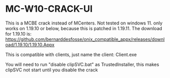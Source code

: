 # MC-W10-CRACK-UI
This is a MCBE crack instead of MCenters. Not tested on windows 11. only works on 1.19.10 or below, because this is patched in 1.19.11.  The download for 1.19.10 is: https://github.com/bernarddesfosse/onix_compatible_appx/releases/download/1.19.10/1.19.10.Appx


This is compatible with clients, just name the client: Client.exe

You will need to run "disable clipSVC.bat" as TrustedInstaller, this makes clipSVC not start until you disable the crack
